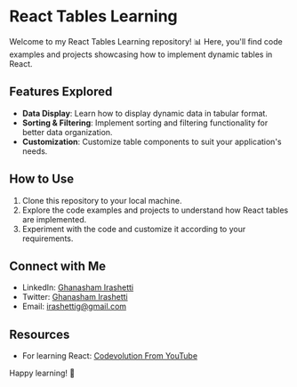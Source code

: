 # React Tables Learning

Welcome to my React Tables Learning repository! 📊 Here, you'll find code examples and projects showcasing how to implement dynamic tables in React.

## Features Explored

- **Data Display**: Learn how to display dynamic data in tabular format.
- **Sorting & Filtering**: Implement sorting and filtering functionality for better data organization.
- **Customization**: Customize table components to suit your application's needs.

## How to Use

1. Clone this repository to your local machine.
2. Explore the code examples and projects to understand how React tables are implemented.
3. Experiment with the code and customize it according to your requirements.

## Connect with Me

- LinkedIn: [Ghanasham Irashetti](https://www.linkedin.com/in/ghansham-irshetti/)
- Twitter: [Ghanasham Irashetti](https://twitter.com/Ghanasham2004)
- Email: irashettig@gmail.com

## Resources

- For learning React: [Codevolution From YouTube](https://www.youtube.com/channel/UC80PWRj_ZU8Zu0HSMNVwKWw)

Happy learning! 🚀
